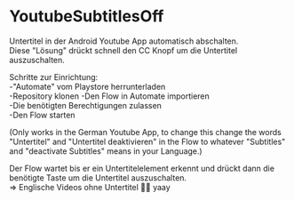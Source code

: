 # YoutubeSubtitlesOff
Untertitel in der Android Youtube App automatisch abschalten.  
Diese "Lösung" drückt schnell den CC Knopf um die Untertitel auszuschalten.  

Schritte zur Einrichtung:  
-"Automate" vom Playstore herrunterladen  
-Repository klonen
-Den Flow in Automate importieren  
-Die benötigten Berechtigungen zulassen  
-Den Flow starten  

(Only works in the German Youtube App, to change this change the words "Untertitel" and "Untertitel deaktivieren" in the Flow to whatever "Subtitles" and "deactivate Subtitles" means in your Language.)

Der Flow wartet bis er ein Untertitelelement erkennt und drückt dann die benötigte Taste um die Untertitel auszuschalten.  
=> Englische Videos ohne Untertitel 🎉🎊 yaay  
